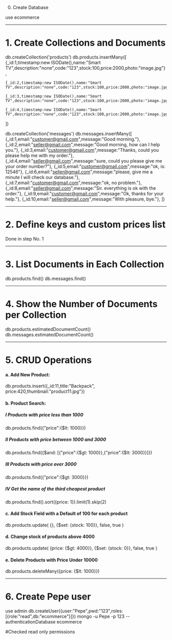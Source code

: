  0. Create Database

use ecommerce

--------

# 1. Create Collections and Documents

db.createCollection('products')
db.products.insertMany([
    {_id:1,timestamp:new ISODate(),name:"Smart TV",description:"none",code:"123",stock:100,price:2000,photo:"image.jpg"},
   
    {_id:2,timestamp:new ISODate(),name:"Smart TV",description:"none",code:"123",stock:100,price:2000,photo:"image.jpg"},
   
    {_id:3,timestamp:new ISODate(),name:"Smart TV",description:"none",code:"123",stock:100,price:2000,photo:"image.jpg"},
   
    {_id:4,timestamp:new ISODate(),name:"Smart TV",description:"none",code:"123",stock:100,price:2000,photo:"image.jpg"}
    
])

db.createCollection('messages')
db.messages.insertMany([
    {_id:1,email:"customer@gmail.com",message:"Good morning."},
    {_id:2,email:"seller@gmail.com",message:"Good morning, how can I help you."},
    {_id:3,email:"customer@gmail.com",message:"Thanks, could you please help me with my order."},
    {_id:4,email:"seller@gmail.com",message:"sure, could you please give me your order number?"},
    {_id:5,email:"customer@gmail.com",message:"ok, is: 12546"},
    {_id:6,email:"seller@gmail.com",message:"please, give me a minute I will check our database."},
    {_id:7,email:"customer@gmail.com",message:"ok, no problem."},
    {_id:8,email:"seller@gmail.com",message:"Sir. everything is ok with the order."},
    {_id:9,email:"customer@gmail.com",message:"Ok, thanks for your help."},
    {_id:10,email:"seller@gmail.com",message:"With pleasure, bye."},
])

--------

# 2. Define keys and custom prices list

Done in step No. 1

--------

# 3. List Documents in Each Collection

db.products.find()
db.messages.find()


--------

# 4. Show the Number of Documents per Collection

db.products.estimatedDocumentCount()
db.messages.estimatedDocumentCount()


--------

# 5. CRUD Operations

#### a. Add New Product:

db.products.insert({_id:11,title:"Backpack", price:420,thumbnail:"product11.jpg"})

#### b. Product Search:

##### I Products with price less than 1000
db.products.find({"price":{$lt: 1000}})

##### II Products with price between 1000 and 3000
db.products.find({$and: [{"price":{$gt: 1000}},{"price":{$lt: 3000}}]})

##### III Products with price over 3000
db.products.find({"price":{$gt: 3000}})

##### IV Get the name of the third cheapest product
db.products.find().sort({price: 1}).limit(1).skip(2)


#### c. Add Stock Field with a Default of 100 for each product

db.products.update(
    {},
    {$set: {stock: 100}},
    false, 
    true
)


#### d. Change stock of products above 4000

db.products.update(
    {price: {$gt: 4000}},
    {$set: {stock: 0}},
    false, 
    true
)

#### e. Delete Products with Price Under 10000

db.products.deleteMany({price: {$lt: 1000}})

--------

# 6. Create Pepe user

use admin
db.createUser({user:"Pepe",pwd:"123",roles:[{role:"read",db:"ecommerce"}]})
mongo -u Pepe -p 123 --authenticationDatabase ecommerce

#Checked read only permissions